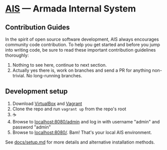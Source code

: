 [AIS](http://ais.armada.nu/) — Armada Internal System
==================================================

Contribution Guides
--------------------------------------

In the spirit of open source software development, AIS always encourages community code contribution. To help you get started and before you jump into writing code, be sure to read these important contribution guidelines thoroughly:

1. Nothing to see here, continue to next section.
2. Actually yes there is, work on branches and send a PR for anything non-trivial. No long-running branches.

Development setup
-------------
1. Download [VirtualBox](https://www.virtualbox.org) and [Vagrant](https://www.vagrantup.com/downloads.html)
3. Clone the repo and run `vagrant up` from the repo's root
4. ☕️
5. Browse to [localhost:8080/admin](http://localhost:8080/admin) and log in with username "admin" and password "admin"
6. Browse to [localhost:8080/](http://localhost:8080/). Bam! That's your local AIS environment.

See [docs/setup.md](docs/setup.md) for more details and alternative installation methods.

